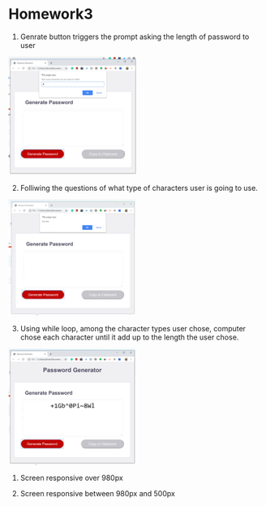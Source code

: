 # Homework3


1. Genrate button triggers the prompt asking the length of password to user
<img src="screenCapture/01passwordLength.png" width="50%" height="50%">


2. Folliwing the questions of what type of characters user is going to use.
<img src="screenCapture/02confirmKinds.png" width="50%" height="50%">


3. Using while loop, among the character types user chose, 
   computer chose each character until it add up to the length the user chose.
<img src="screenCapture/03passwordGenerate.png" width="50%" height="50%">
   
   
   
<css part>
  
1. Screen responsive over 980px 


2. Screen responsive between 980px and 500px
